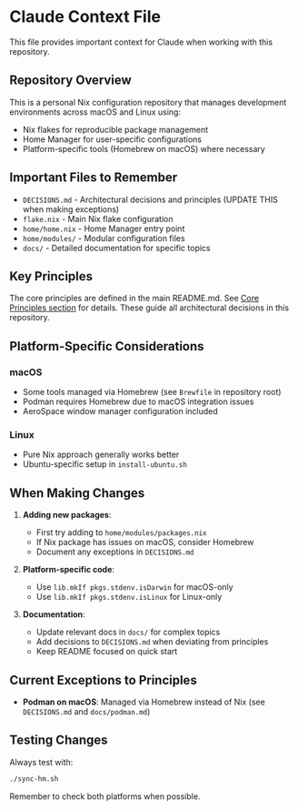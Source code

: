 # Claude Context File

This file provides important context for Claude when working with this repository.

## Repository Overview

This is a personal Nix configuration repository that manages development environments across macOS and Linux using:
- Nix flakes for reproducible package management
- Home Manager for user-specific configurations
- Platform-specific tools (Homebrew on macOS) where necessary

## Important Files to Remember

- `DECISIONS.md` - Architectural decisions and principles (UPDATE THIS when making exceptions)
- `flake.nix` - Main Nix flake configuration
- `home/home.nix` - Home Manager entry point
- `home/modules/` - Modular configuration files
- `docs/` - Detailed documentation for specific topics

## Key Principles

The core principles are defined in the main README.md. See [Core Principles section](README.md#core-principles) for details. These guide all architectural decisions in this repository.

## Platform-Specific Considerations

### macOS
- Some tools managed via Homebrew (see `Brewfile` in repository root)
- Podman requires Homebrew due to macOS integration issues
- AeroSpace window manager configuration included

### Linux
- Pure Nix approach generally works better
- Ubuntu-specific setup in `install-ubuntu.sh`

## When Making Changes

1. **Adding new packages**:
   - First try adding to `home/modules/packages.nix`
   - If Nix package has issues on macOS, consider Homebrew
   - Document any exceptions in `DECISIONS.md`

2. **Platform-specific code**:
   - Use `lib.mkIf pkgs.stdenv.isDarwin` for macOS-only
   - Use `lib.mkIf pkgs.stdenv.isLinux` for Linux-only

3. **Documentation**:
   - Update relevant docs in `docs/` for complex topics
   - Add decisions to `DECISIONS.md` when deviating from principles
   - Keep README focused on quick start

## Current Exceptions to Principles

- **Podman on macOS**: Managed via Homebrew instead of Nix (see `DECISIONS.md` and `docs/podman.md`)

## Testing Changes

Always test with:
```bash
./sync-hm.sh
```

Remember to check both platforms when possible.
